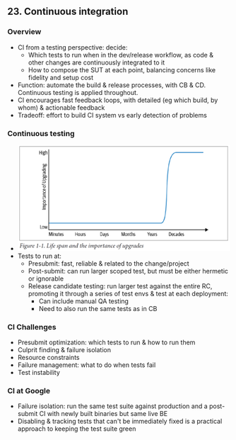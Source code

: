 ## 23. Continuous integration
### Overview
- CI from a testing perspective: decide:
  - Which tests to run when in the dev/release workflow, as code & other changes are continuously integrated to it
  - How to compose the SUT at each point, balancing concerns like fidelity and setup cost
- Function: automate the build & release processes, with CB & CD. Continuous testing is applied throughout.
- CI encourages fast feedback loops, with detailed (eg which build, by whom) & actionable feedback
- Tradeoff: effort to build CI system vs early detection of problems
### Continuous testing
- <img src="./resources/1.1.png" width="500">
- Tests to run at:
  - Presubmit: fast, reliable & related to the change/project
  - Post-submit: can run larger scoped test, but must be either hermetic or ignorable
  - Release candidate testing: run larger test against the entire RC, promoting it through a series of test envs 
  & test at each deployment:
    - Can include manual QA testing
    - Need to also run the same tests as in CB
### CI Challenges
- Presubmit optimization: which tests to run & how to run them
- Culprit finding & failure isolation
- Resource constraints
- Failure management: what to do when tests fail
- Test instability
### CI at Google
- Failure isolation: run the same test suite against production and a post-submit CI with newly built binaries but same live BE
- Disabling & tracking tests that can't be immediately fixed is a practical approach to keeping the test suite green